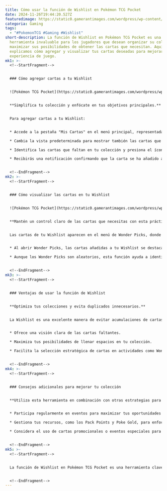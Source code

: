 ```yaml
---
title: Cómo usar la función de Wishlist en Pokémon TCG Pocket
date: 2024-11-26T19:44:20.527Z
featuredimage: https://static0.gamerantimages.com/wordpress/wp-content/uploads/2024/11/pokemon-tcg-pocket-wishlist-cards.jpg?q=70&fit=crop&w=1140&h=&dpr=1
categoria: Gaming
tags:
  - "#PokemonTCG #Gaming #Wishlist"
short-description: La función de Wishlist en Pokémon TCG Pocket es una
  herramienta invaluable para los jugadores que desean organizar su colección y
  maximizar sus posibilidades de obtener las cartas que necesitan. Aquí te
  explicamos cómo agregar y visualizar tus cartas deseadas para mejorar tu
  experiencia de juego.
mk1: >-
  <!--StartFragment-->


  ### Cómo agregar cartas a tu Wishlist


  ![Pokémon TCG Pocket](https://static0.gamerantimages.com/wordpress/wp-content/uploads/2024/11/pokemon-tcg-pocket-genetic-apex-full-set-cost.jpg?q=49&fit=crop&w=825&dpr=2 "Pokémon TCG Pocket")


  **Simplifica tu colección y enfócate en tus objetivos principales.**


  Para agregar cartas a tu Wishlist:


  * Accede a la pestaña "Mis Cartas" en el menú principal, representada por el segundo icono desde la izquierda.

  * Cambia la vista predeterminada para mostrar también las cartas que no posees, utilizando el botón junto a la lupa de búsqueda.

  * Identifica las cartas que faltan en tu colección y presiona el ícono de corazón al lado del espacio en blanco de cada carta.

  * Recibirás una notificación confirmando que la carta se ha añadido a tu Wishlist.


  <!--EndFragment-->
mk2: >-
  <!--StartFragment-->


  ### Cómo visualizar las cartas en tu Wishlist


  ![Pokémon TCG Pocket](https://static0.gamerantimages.com/wordpress/wp-content/uploads/2024/11/best-pokemon-abilities-in-pokemon-tcg-pocket.jpg?q=49&fit=crop&w=825&dpr=2 "Pokémon TCG Pocket")


  **Mantén un control claro de las cartas que necesitas con esta práctica función.**


  Las cartas de tu Wishlist aparecen en el menú de Wonder Picks, donde puedes consultar fácilmente cuáles son necesarias para completar tu colección.


  * Al abrir Wonder Picks, las cartas añadidas a tu Wishlist se destacarán, dándote la oportunidad de enfocarte en obtenerlas.

  * Aunque los Wonder Picks son aleatorios, esta función ayuda a identificar las cartas faltantes y priorizarlas al seleccionar tus objetivos.


  <!--EndFragment-->
mk3: >-
  <!--StartFragment-->


  ### Ventajas de usar la función de Wishlist


  **Optimiza tus colecciones y evita duplicados innecesarios.**


  La Wishlist es una excelente manera de evitar acumulaciones de cartas duplicadas, especialmente durante eventos y aperturas de paquetes. Además:


  * Ofrece una visión clara de las cartas faltantes.

  * Maximiza tus posibilidades de llenar espacios en tu colección.

  * Facilita la selección estratégica de cartas en actividades como Wonder Picks.


  <!--EndFragment-->
mk4: >-
  <!--StartFragment-->


  ### Consejos adicionales para mejorar tu colección


  **Utiliza esta herramienta en combinación con otras estrategias para obtener resultados óptimos.**


  * Participa regularmente en eventos para maximizar tus oportunidades de obtener cartas nuevas.

  * Gestiona tus recursos, como los Pack Points y Poke Gold, para enfocarte en aperturas estratégicas.

  * Considera el uso de cartas promocionales o eventos especiales para completar tu colección.


  <!--EndFragment-->
mk5: >-
  <!--StartFragment-->


  La función de Wishlist en Pokémon TCG Pocket es una herramienta clave para cualquier jugador que busque completar su colección y mejorar sus mazos. Aprovecha esta opción para planificar tus adquisiciones de manera eficiente y asegurarte de sacar el máximo provecho de cada oportunidad en el juego.


  <!--EndFragment-->
---
```

